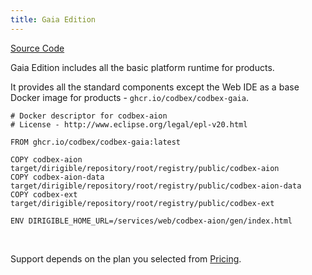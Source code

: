 ```yaml
---
title: Gaia Edition
---
```


<div class="product-tag"><a href="https://github.com/codbex/codbex-gaia" target="_blank" class="product-link">Source Code</a></div>

Gaia Edition includes all the basic platform runtime for products.

It provides all the standard components except the Web IDE as a base Docker image for products - `ghcr.io/codbex/codbex-gaia`.

```shell
# Docker descriptor for codbex-aion
# License - http://www.eclipse.org/legal/epl-v20.html

FROM ghcr.io/codbex/codbex-gaia:latest

COPY codbex-aion target/dirigible/repository/root/registry/public/codbex-aion
COPY codbex-aion-data target/dirigible/repository/root/registry/public/codbex-aion-data
COPY codbex-ext target/dirigible/repository/root/registry/public/codbex-ext

ENV DIRIGIBLE_HOME_URL=/services/web/codbex-aion/gen/index.html
```

<br>

Support depends on the plan you selected from <a href="https://www.codbex.com/pricing/">Pricing</a>.

